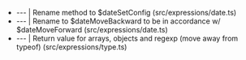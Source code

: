 - --- | Rename method to $dateSetConfig (src/expressions/date.ts)
- --- | Rename to $dateMoveBackward to be in accordance w/ $dateMoveForward (src/expressions/date.ts)
- --- | Return value for arrays, objects and regexp
        (move away from typeof) (src/expressions/type.ts)
